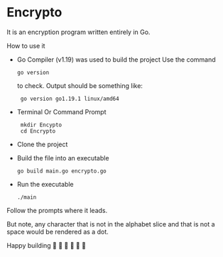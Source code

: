 # Encrypto
It is an encryption program written entirely in Go.

How to use it

- Go Compiler (v1.19) was used to build the project
    Use the command 
    ```
    go version
    ```
    to check. Output should be something like:
    ```    
     go version go1.19.1 linux/amd64
     ```
- Terminal Or Command Prompt
    ```
     mkdir Encypto
     cd Encrypto
     ```
- Clone the project
- Build the file into an executable

     ` go build main.go encrypto.go `
    
- Run the executable
 
     ` ./main `


Follow the prompts where it leads.

But note, any character that is not in the alphabet slice and that is not a space would be rendered as a dot.

Happy building 🥳 🥳 🥳 🥳 🥳 🥳
